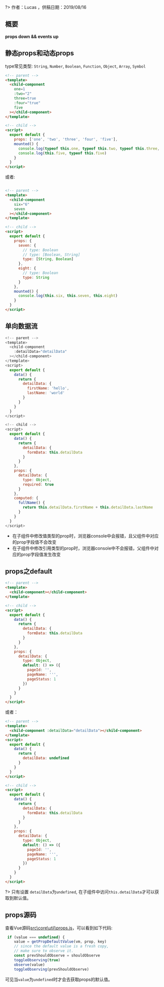 ?> 作者：Lucas ，供稿日期：2019/08/16


## 概要

**props down && events up**

## 静态props和动态props
type常见类型: `String`, `Number`, `Boolean`, `Function`, `Object`, `Array`, `Symbol`

```html
<!-- parent -->
<template>
  <child-component
    one=1
    :two="2"
    three=true
    :four="true"
    five
  ></child-component>
</template>

<!-- child -->
<script>
  export default {
    props: ['one', 'two', 'three', 'four', 'five'],
    mounted() {
      console.log(typeof this.one, typeof this.two, typeof this.three, typeof this.four)
      console.log(this.five, typeof this.five)
    }
  }
</script>
```

或者:

```html

<!-- parent -->
<template>
  <child-component
    six="6"
    seven
  ></child-component>
</template>

<!-- child -->
<script>
  export default {
    props: {
      seven: {
        // type: Boolean
        // type: [Boolean, String]
        type: [String, Boolean]
      },
      eight: {
        // type: Boolean
        type: String
      }
    },
    mounted() {
      console.log(this.six, this.seven, this.eight)
    }
  }
</script>
```

## 单向数据流

```javascript
<!-- parent -->
<template>
  <child-component
    :detailData="detailData"
  ></child-component>
</template>
<script>
  export default {
    data() {
      return {
        detailData: {
          firstName: 'hello',
          lastName: 'world'
        }
      }
    }
  }
</script>

<!-- child -->
<script>
  export default {
    data() {
      return {
        detailData: {
          formData: this.detailData
        }
      }
    },
    props: {
      detailData: {
        type: Object,
        required: true
      }
    },
    computed: {
      fullName() {
        return this.detailData.firstName + this.detailData.lastName
      }
    }
  }
</script>
```

- 在子组件中修改值类型的prop时，浏览器console中会报错，且父组件中对应的prop字段值不会改变
- 在子组件中修改引用类型的prop时，浏览器console中不会报错，父组件中对应的prop字段值发生改变

## props之default

```html
<!-- parent -->
<template>
  <child-component></child-component>
</template>

<!-- child -->
<script>
  export default {
    data() {
      return {
        detailData: {
          formData: this.detailData
        }
      }
    },
    props: {
      detailData: {
        type: Object,
        default: () => ({
          pageId: '',
          pageName: ''',
          pageStatus: 1
        })
      }
    }
  }
</script>
```

或者：

```html
<!-- parent -->
<template>
  <child-component :detailData="detailData"></child-component>
</template>
<script>
  export default {
    data() {
      return {
        detailData: undefined
      }
    }
  }
</script>

<!-- child -->
<script>
  export default {
    data() {
      return {
        detailData: {
          formData: this.detailData
        }
      }
    },
    props: {
      detailData: {
        type: Object,
        default: () => ({
          pageId: '',
          pageName: ''',
          pageStatus: 1
        })
      }
    }
  }
</script>
```

?> 只有设置 `detailData`为`undefined`, 在子组件中访问`this.detailData`才可以获取到默认值。

## props源码

查看Vue源码[src\core\util\props.js](https://github.com/vuejs/vue/blob/dev/src/core/util/props.js#L45)，可以看到如下代码:

```javascript
 if (value === undefined) {
    value = getPropDefaultValue(vm, prop, key)
    // since the default value is a fresh copy,
    // make sure to observe it.
    const prevShouldObserve = shouldObserve
    toggleObserving(true)
    observe(value)
    toggleObserving(prevShouldObserve)

```

可见当`value`为`undefined`时才会去获取props的默认值。

